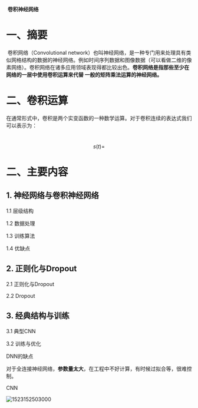 ​                                                                  **卷积神经网络**

 

# 一、摘要

​	卷积网络（Convolutional network）也叫神经网络，是一种专门用来处理具有类似网格结构的数据的神经网络。例如时间序列数据和图像数据（可以看做二维的像素网络）。卷积网络在诸多应用领域表现得都比较出色。**卷积网络是指那些至少在网络的一层中使用卷积运算来代替 一般的矩阵乘法运算的神经网络。**

# 二、卷积运算

​	在通常形式中，卷积是两个实变函数的一种数学运算。对于卷积连续的表达式我们可以表示为：

​				$$ s(t) = $$

# 二、主要内容

## 1. 神经网络与卷积神经网络

1.1 层级结构

1.2 数据处理

1.3 训练算法

1.4 优缺点

## 2. 正则化与Dropout

2.1 正则化与Dropout

2.2 Dropout 

## 3. 经典结构与训练

3.1 典型CNN

3.2 训练与优化

  

DNN的缺点

对于全连接神经网络，**参数量太大**，在工程中不好计算，有时候过拟合等，很难控制。

CNN

![1523152503000](https://raw.githubusercontent.com/zhi-z/DeepLearning/master/1.structure.png)

 











